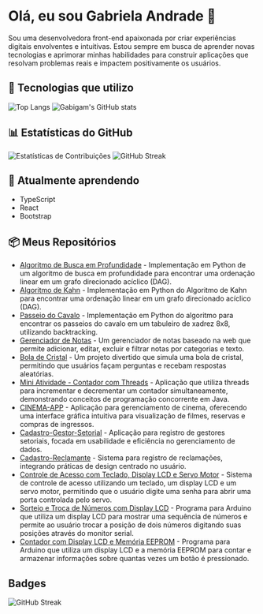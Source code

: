 # Olá, eu sou Gabriela Andrade 👋

Sou uma desenvolvedora front-end apaixonada por criar experiências digitais envolventes e intuitivas. Estou sempre em busca de aprender novas tecnologias e aprimorar minhas habilidades para construir aplicações que resolvam problemas reais e impactem positivamente os usuários.

## 🔧 Tecnologias que utilizo

![Top Langs](https://github-readme-stats.vercel.app/api/top-langs/?username=gabigam&layout=compact&theme=radical)
![Gabigam's GitHub stats](https://github-readme-stats.vercel.app/api?username=gabigam&show_icons=true&theme=radical)

## 📊 Estatísticas do GitHub

![Estatísticas de Contribuições](https://github-readme-stats.vercel.app/api?username=gabigam&show_icons=true&theme=radical)
![GitHub Streak](https://github-readme-streak-stats.herokuapp.com/?user=gabigam&theme=radical)

## 🌱 Atualmente aprendendo

- TypeScript
- React
- Bootstrap

## 📦 Meus Repositórios

- [Algoritmo de Busca em Profundidade](https://github.com/gabigam/Algoritmo-de-Busca-em-Profundidade) - Implementação em Python de um algoritmo de busca em profundidade para encontrar uma ordenação linear em um grafo direcionado acíclico (DAG).
- [Algoritmo de Kahn](https://github.com/gabigam/Algoritmo-de-Kahn) - Implementação em Python do Algoritmo de Kahn para encontrar uma ordenação linear em um grafo direcionado acíclico (DAG).
- [Passeio do Cavalo](https://github.com/gabigam/passeio-do-cavalo) - Implementação em Python do algoritmo para encontrar os passeios do cavalo em um tabuleiro de xadrez 8x8, utilizando backtracking.
- [Gerenciador de Notas](https://github.com/gabigam/gerenciador-de-notas) - Um gerenciador de notas baseado na web que permite adicionar, editar, excluir e filtrar notas por categorias e texto.
- [Bola de Cristal](https://github.com/gabigam/PROJETO-BOLA-DE-CRISTAL) - Um projeto divertido que simula uma bola de cristal, permitindo que usuários façam perguntas e recebam respostas aleatórias.
- [Mini Atividade - Contador com Threads](https://github.com/gabigam/Mini-Atividade---Threads-) - Aplicação que utiliza threads para incrementar e decrementar um contador simultaneamente, demonstrando conceitos de programação concorrente em Java.
- [CINEMA-APP](https://github.com/gabigam/CINEMA-APP) - Aplicação para gerenciamento de cinema, oferecendo uma interface gráfica intuitiva para visualização de filmes, reservas e compras de ingressos.
- [Cadastro-Gestor-Setorial](https://github.com/gabigam/cadastro-gestor-setorial) - Aplicação para registro de gestores setoriais, focada em usabilidade e eficiência no gerenciamento de dados.
- [Cadastro-Reclamante](https://github.com/gabigam/cadastro-reclamante) - Sistema para registro de reclamações, integrando práticas de design centrado no usuário.
- [Controle de Acesso com Teclado, Display LCD e Servo Motor](https://github.com/gabigam/Controle-de-Acesso-com-Teclado-Display-LCD-e-Servo-Motor) - Sistema de controle de acesso utilizando um teclado, um display LCD e um servo motor, permitindo que o usuário digite uma senha para abrir uma porta controlada pelo servo.
- [Sorteio e Troca de Números com Display LCD](https://github.com/gabigam/Sorteio-e-Troca-de-Numeros-com-Display-LCD) - Programa para Arduino que utiliza um display LCD para mostrar uma sequência de números e permite ao usuário trocar a posição de dois números digitando suas posições através do monitor serial.
- [Contador com Display LCD e Memória EEPROM](https://github.com/gabigam/Contador-com-Display-LCD-e-Memoria-EEPROM) - Programa para Arduino que utiliza um display LCD e a memória EEPROM para contar e armazenar informações sobre quantas vezes um botão é pressionado.

## Badges

![GitHub Streak](https://github-readme-streak-stats.herokuapp.com/?user=gabigam)
